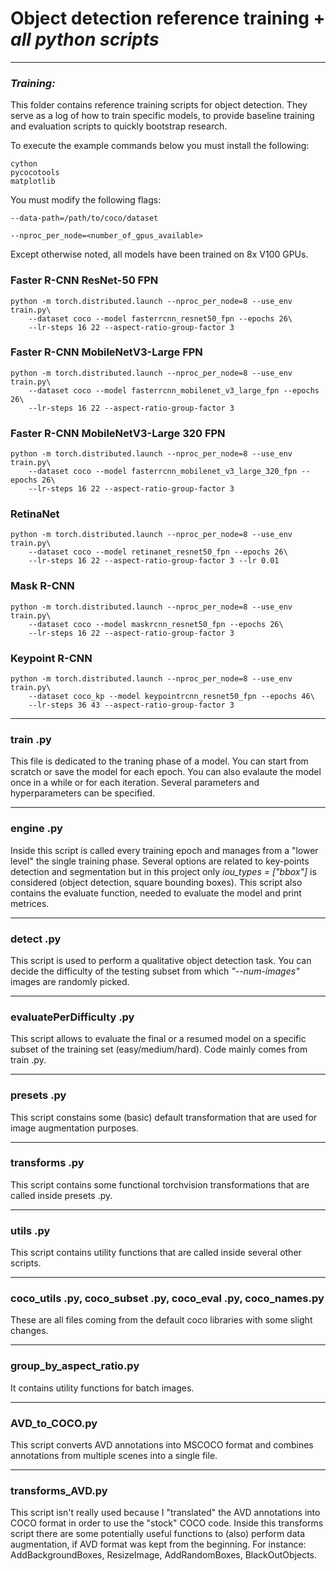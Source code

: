# Object detection reference training + _all python scripts_

---
### _Training:_
This folder contains reference training scripts for object detection.
They serve as a log of how to train specific models, to provide baseline
training and evaluation scripts to quickly bootstrap research.

To execute the example commands below you must install the following:

```
cython
pycocotools
matplotlib
```

You must modify the following flags:

`--data-path=/path/to/coco/dataset`

`--nproc_per_node=<number_of_gpus_available>`

Except otherwise noted, all models have been trained on 8x V100 GPUs. 

### Faster R-CNN ResNet-50 FPN
```
python -m torch.distributed.launch --nproc_per_node=8 --use_env train.py\
    --dataset coco --model fasterrcnn_resnet50_fpn --epochs 26\
    --lr-steps 16 22 --aspect-ratio-group-factor 3
```

### Faster R-CNN MobileNetV3-Large FPN
```
python -m torch.distributed.launch --nproc_per_node=8 --use_env train.py\
    --dataset coco --model fasterrcnn_mobilenet_v3_large_fpn --epochs 26\
    --lr-steps 16 22 --aspect-ratio-group-factor 3
```

### Faster R-CNN MobileNetV3-Large 320 FPN
```
python -m torch.distributed.launch --nproc_per_node=8 --use_env train.py\
    --dataset coco --model fasterrcnn_mobilenet_v3_large_320_fpn --epochs 26\
    --lr-steps 16 22 --aspect-ratio-group-factor 3
```

### RetinaNet
```
python -m torch.distributed.launch --nproc_per_node=8 --use_env train.py\
    --dataset coco --model retinanet_resnet50_fpn --epochs 26\
    --lr-steps 16 22 --aspect-ratio-group-factor 3 --lr 0.01
```


### Mask R-CNN
```
python -m torch.distributed.launch --nproc_per_node=8 --use_env train.py\
    --dataset coco --model maskrcnn_resnet50_fpn --epochs 26\
    --lr-steps 16 22 --aspect-ratio-group-factor 3
```


### Keypoint R-CNN
```
python -m torch.distributed.launch --nproc_per_node=8 --use_env train.py\
    --dataset coco_kp --model keypointrcnn_resnet50_fpn --epochs 46\
    --lr-steps 36 43 --aspect-ratio-group-factor 3
```

---
### train .py
This file is dedicated to the traning phase of a model. You can start from scratch or save the model for each epoch. You can also evalaute the model once in a while or for each iteration. Several parameters and hyperparameters can be specified. 

---
### engine .py
Inside this script is called every training epoch and manages from a "lower level" the single training phase. Several options are related to key-points detection and segmentation but in this project only _iou_types = ["bbox"]_ is considered (object detection, square bounding boxes).
This script also contains the evaluate function, needed to evaluate the model and print metrices.

---
### detect .py
This script is used to perform a qualitative object detection task. You can decide the difficulty of the testing subset from which _"--num-images"_ images are randomly picked.

---
### evaluatePerDifficulty .py
This script allows to evaluate the final or a resumed model on a specific subset of the training set (easy/medium/hard). Code mainly comes from train .py. 

---
### presets .py
This script constains some (basic) default transformation that are used for image augmentation purposes.


---
### transforms .py
This script contains some functional torchvision transformations that are called inside presets .py.


---
### utils .py
This script contains utility functions that are called inside several other scripts.

---
### coco_utils .py, coco_subset .py, coco_eval .py, coco_names.py
These are all files coming from the default coco libraries with some slight changes. 

---
### group_by_aspect_ratio.py
It contains utility functions for batch images.

---
### AVD_to_COCO.py
This script converts AVD annotations into MSCOCO format and combines annotations from multiple scenes into a single file.

---
### transforms_AVD.py
This script isn't really used because I "translated" the AVD annotations into COCO format in order to use the "stock" COCO code. Inside this transforms script there are some potentially useful functions to (also) perform data augmentation, if AVD format was kept from the beginning. For instance: AddBackgroundBoxes, ResizeImage, AddRandomBoxes, BlackOutObjects.